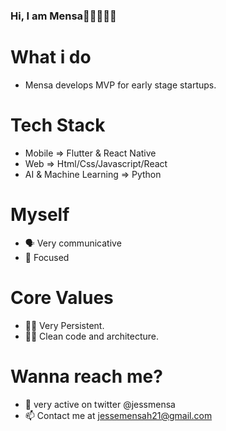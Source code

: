 ### Hi, I am Mensa👋🇬🇭🇬🇧

# What i do
- Mensa develops MVP for early stage startups. 
# Tech Stack 
- Mobile => Flutter & React Native
- Web => Html/Css/Javascript/React
- AI & Machine Learning => Python 
# Myself
- 🗣 Very communicative 
- 🎯 Focused
# Core Values 
- 💪🏿 Very Persistent.
- 🛀🏿 Clean code and architecture.
# Wanna reach me? 
- 💬 very active on twitter @jessmensa
- 📫 Contact me at jessemensah21@gmail.com


